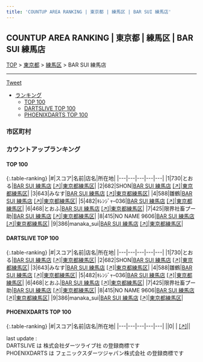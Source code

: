 ```yaml
---
title: 'COUNTUP AREA RANKING | 東京都 | 練馬区 | BAR SUI 練馬店'
---
```

## COUNTUP AREA RANKING | 東京都 | 練馬区 | BAR SUI 練馬店

[TOP](/darts/rank/) > [東京都](/darts/rank/東京都/) > [練馬区](/darts/rank/東京都/練馬区/) > BAR SUI 練馬店

___

<a href="https://twitter.com/share?ref_src=twsrc%5Etfw" data-text="COUNTUP AREA RANKING | 東京都練馬区BAR SUI 練馬店" class="twitter-share-button" data-hashtags="DARTSLIVE,PHOENIXDARTS,darts,ダーツ" data-show-count="false">Tweet</a>

* [ランキング](#カウントアップランキング)
    * [TOP 100](#top-100)
    * [DARTSLIVE TOP 100](#dartslive-top-100)
    * [PHOENIXDARTS TOP 100](#phoenixdarts-top-100)

### 市区町村

<ul>

</ul>

### カウントアップランキング

#### TOP 100



{:.table-ranking}
|#|スコア|名前|店名|所在地|
|---|---|---|---|---|
|1|730|<span class="rank-name-dl">とおる</span>|<a href="/darts/rank/shops/d6894ffe14a9a80058d385ea46352d8f.html">BAR SUI 練馬店</a> <a href="https://search.dartslive.com/jp/shop/d6894ffe14a9a80058d385ea46352d8f">[↗]</a>|<a href="/darts/rank/東京都/練馬区">東京都練馬区</a>|
|2|682|<span class="rank-name-dl">SHON</span>|<a href="/darts/rank/shops/d6894ffe14a9a80058d385ea46352d8f.html">BAR SUI 練馬店</a> <a href="https://search.dartslive.com/jp/shop/d6894ffe14a9a80058d385ea46352d8f">[↗]</a>|<a href="/darts/rank/東京都/練馬区">東京都練馬区</a>|
|3|643|<span class="rank-name-dl">みなす</span>|<a href="/darts/rank/shops/d6894ffe14a9a80058d385ea46352d8f.html">BAR SUI 練馬店</a> <a href="https://search.dartslive.com/jp/shop/d6894ffe14a9a80058d385ea46352d8f">[↗]</a>|<a href="/darts/rank/東京都/練馬区">東京都練馬区</a>|
|4|588|<span class="rank-name-dl">雛鶴</span>|<a href="/darts/rank/shops/d6894ffe14a9a80058d385ea46352d8f.html">BAR SUI 練馬店</a> <a href="https://search.dartslive.com/jp/shop/d6894ffe14a9a80058d385ea46352d8f">[↗]</a>|<a href="/darts/rank/東京都/練馬区">東京都練馬区</a>|
|5|482|<span class="rank-name-dl">ｷﾚﾝｼﾞｬｰ036</span>|<a href="/darts/rank/shops/d6894ffe14a9a80058d385ea46352d8f.html">BAR SUI 練馬店</a> <a href="https://search.dartslive.com/jp/shop/d6894ffe14a9a80058d385ea46352d8f">[↗]</a>|<a href="/darts/rank/東京都/練馬区">東京都練馬区</a>|
|6|468|<span class="rank-name-dl">とおふ</span>|<a href="/darts/rank/shops/d6894ffe14a9a80058d385ea46352d8f.html">BAR SUI 練馬店</a> <a href="https://search.dartslive.com/jp/shop/d6894ffe14a9a80058d385ea46352d8f">[↗]</a>|<a href="/darts/rank/東京都/練馬区">東京都練馬区</a>|
|7|425|<span class="rank-name-dl">限界社畜プー助</span>|<a href="/darts/rank/shops/d6894ffe14a9a80058d385ea46352d8f.html">BAR SUI 練馬店</a> <a href="https://search.dartslive.com/jp/shop/d6894ffe14a9a80058d385ea46352d8f">[↗]</a>|<a href="/darts/rank/東京都/練馬区">東京都練馬区</a>|
|8|415|<span class="rank-name-dl">NO NAME 9606</span>|<a href="/darts/rank/shops/d6894ffe14a9a80058d385ea46352d8f.html">BAR SUI 練馬店</a> <a href="https://search.dartslive.com/jp/shop/d6894ffe14a9a80058d385ea46352d8f">[↗]</a>|<a href="/darts/rank/東京都/練馬区">東京都練馬区</a>|
|9|386|<span class="rank-name-dl">manaka_sui</span>|<a href="/darts/rank/shops/d6894ffe14a9a80058d385ea46352d8f.html">BAR SUI 練馬店</a> <a href="https://search.dartslive.com/jp/shop/d6894ffe14a9a80058d385ea46352d8f">[↗]</a>|<a href="/darts/rank/東京都/練馬区">東京都練馬区</a>|


#### DARTSLIVE TOP 100



{:.table-ranking}
|#|スコア|名前|店名|所在地|
|---|---|---|---|---|
|1|730|<span class="rank-name-dl">とおる</span>|<a href="/darts/rank/shops/d6894ffe14a9a80058d385ea46352d8f.html">BAR SUI 練馬店</a> <a href="https://search.dartslive.com/jp/shop/d6894ffe14a9a80058d385ea46352d8f">[↗]</a>|<a href="/darts/rank/東京都/練馬区">東京都練馬区</a>|
|2|682|<span class="rank-name-dl">SHON</span>|<a href="/darts/rank/shops/d6894ffe14a9a80058d385ea46352d8f.html">BAR SUI 練馬店</a> <a href="https://search.dartslive.com/jp/shop/d6894ffe14a9a80058d385ea46352d8f">[↗]</a>|<a href="/darts/rank/東京都/練馬区">東京都練馬区</a>|
|3|643|<span class="rank-name-dl">みなす</span>|<a href="/darts/rank/shops/d6894ffe14a9a80058d385ea46352d8f.html">BAR SUI 練馬店</a> <a href="https://search.dartslive.com/jp/shop/d6894ffe14a9a80058d385ea46352d8f">[↗]</a>|<a href="/darts/rank/東京都/練馬区">東京都練馬区</a>|
|4|588|<span class="rank-name-dl">雛鶴</span>|<a href="/darts/rank/shops/d6894ffe14a9a80058d385ea46352d8f.html">BAR SUI 練馬店</a> <a href="https://search.dartslive.com/jp/shop/d6894ffe14a9a80058d385ea46352d8f">[↗]</a>|<a href="/darts/rank/東京都/練馬区">東京都練馬区</a>|
|5|482|<span class="rank-name-dl">ｷﾚﾝｼﾞｬｰ036</span>|<a href="/darts/rank/shops/d6894ffe14a9a80058d385ea46352d8f.html">BAR SUI 練馬店</a> <a href="https://search.dartslive.com/jp/shop/d6894ffe14a9a80058d385ea46352d8f">[↗]</a>|<a href="/darts/rank/東京都/練馬区">東京都練馬区</a>|
|6|468|<span class="rank-name-dl">とおふ</span>|<a href="/darts/rank/shops/d6894ffe14a9a80058d385ea46352d8f.html">BAR SUI 練馬店</a> <a href="https://search.dartslive.com/jp/shop/d6894ffe14a9a80058d385ea46352d8f">[↗]</a>|<a href="/darts/rank/東京都/練馬区">東京都練馬区</a>|
|7|425|<span class="rank-name-dl">限界社畜プー助</span>|<a href="/darts/rank/shops/d6894ffe14a9a80058d385ea46352d8f.html">BAR SUI 練馬店</a> <a href="https://search.dartslive.com/jp/shop/d6894ffe14a9a80058d385ea46352d8f">[↗]</a>|<a href="/darts/rank/東京都/練馬区">東京都練馬区</a>|
|8|415|<span class="rank-name-dl">NO NAME 9606</span>|<a href="/darts/rank/shops/d6894ffe14a9a80058d385ea46352d8f.html">BAR SUI 練馬店</a> <a href="https://search.dartslive.com/jp/shop/d6894ffe14a9a80058d385ea46352d8f">[↗]</a>|<a href="/darts/rank/東京都/練馬区">東京都練馬区</a>|
|9|386|<span class="rank-name-dl">manaka_sui</span>|<a href="/darts/rank/shops/d6894ffe14a9a80058d385ea46352d8f.html">BAR SUI 練馬店</a> <a href="https://search.dartslive.com/jp/shop/d6894ffe14a9a80058d385ea46352d8f">[↗]</a>|<a href="/darts/rank/東京都/練馬区">東京都練馬区</a>|


#### PHOENIXDARTS TOP 100



{:.table-ranking}
|#|スコア|名前|店名|所在地|
|---|---|---|---|---|
||0|<span class="rank-name-dl"> </span>|<a href="/darts/rank/shops/.html"></a> <a href="">[↗]</a>|<a href="/darts/rank//"></a>|


<div class="footer border-top border-gray-light mt-5 pt-3 text-right text-gray">
    last update : <span style="font-weight: italic" id="foot_last_modified"></span><br />
    DARTSLIVE は 株式会社ダーツライブ社 の登録商標です<br />
    PHOENIXDARTS は フェニックスダーツジャパン株式会社 の登録商標です<br />
</div>

<script src="https://cdnjs.cloudflare.com/ajax/libs/jquery.tablesorter/2.31.3/js/jquery.tablesorter.min.js" integrity="sha512-qzgd5cYSZcosqpzpn7zF2ZId8f/8CHmFKZ8j7mU4OUXTNRd5g+ZHBPsgKEwoqxCtdQvExE5LprwwPAgoicguNg==" crossorigin="anonymous" referrerpolicy="no-referrer"></script>
<link rel="stylesheet" href="https://cdnjs.cloudflare.com/ajax/libs/jquery.tablesorter/2.31.3/css/theme.default.min.css" integrity="sha512-wghhOJkjQX0Lh3NSWvNKeZ0ZpNn+SPVXX1Qyc9OCaogADktxrBiBdKGDoqVUOyhStvMBmJQ8ZdMHiR3wuEq8+w==" crossorigin="anonymous" referrerpolicy="no-referrer" />
<script>
$(function() {
    $(".table-ranking").tablesorter({sortList:[[0, 0]]});
    $("#foot_last_modified").text(formatDate(new Date(document.lastModified), 'yyyy-MM-dd HH:mm:ss'));
});
</script>

<script async src="https://platform.twitter.com/widgets.js" charset="utf-8"></script>